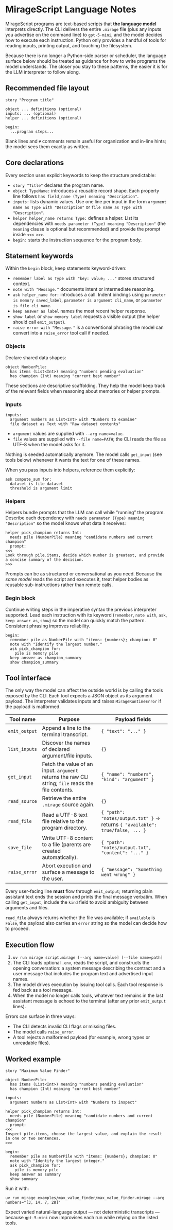 # MirageScript Language Notes

MirageScript programs are text-based scripts that **the language model** interprets directly. The CLI delivers the entire `.mirage` file (plus any inputs you advertise on the command line) to `gpt-5-mini`, and the model decides how to execute each instruction. Python only provides a handful of tools for reading inputs, printing output, and touching the filesystem.

Because there is no longer a Python-side parser or scheduler, the language surface below should be treated as guidance for how to write programs the model understands. The closer you stay to these patterns, the easier it is for the LLM interpreter to follow along.

## Recommended file layout

```
story "Program title"

object ... definitions (optional)
inputs: ... (optional)
helper ... definitions (optional)

begin:
  ...program steps...
```

Blank lines and `#` comments remain useful for organization and in-line hints; the model sees them exactly as written.

## Core declarations

Every section uses explicit keywords to keep the structure predictable:

- `story "Title"` declares the program name.
- `object TypeName:` introduces a reusable record shape. Each property line follows `has field_name (Type) meaning "Description"`.
- `inputs:` lists dynamic values. Use one line per input in the form `argument name as Type with "Description"` or `file name as Type with "Description"`.
- `helper helper_name returns Type:` defines a helper. List its dependencies with `needs parameter (Type) meaning "Description"` (the `meaning` clause is optional but recommended) and provide the prompt inside `<<< >>>`.
- `begin:` starts the instruction sequence for the program body.

## Statement keywords

Within the `begin` block, keep statements keyword-driven:

- `remember label as Type with "key: value; ..."` stores structured context.
- `note with "Message."` documents intent or intermediate reasoning.
- `ask helper_name for:` introduces a call. Indent bindings using `parameter is memory saved_label`, `parameter is argument cli_name`, or `parameter is file cli_name`.
- `keep answer as label` names the most recent helper response.
- `show label` or `show memory label` requests a visible output (the helper should call `emit_output`).
- `raise error with "Message."` is a conventional phrasing the model can convert into a `raise_error` tool call if needed.

### Objects

Declare shared data shapes:

```
object NumberPile:
  has items (List<Int>) meaning "numbers pending evaluation"
  has champion (Int) meaning "current best number"
```

These sections are descriptive scaffolding. They help the model keep track of the relevant fields when reasoning about memories or helper prompts.

### Inputs

```
inputs:
  argument numbers as List<Int> with "Numbers to examine"
  file dataset as Text with "Raw dataset contents"
```

- `argument` values are supplied with `--arg name=value`.
- `file` values are supplied with `--file name=PATH`; the CLI reads the file as UTF-8 when the model asks for it.

Nothing is seeded automatically anymore. The model calls `get_input` (see tools below) whenever it wants the text for one of these names.

When you pass inputs into helpers, reference them explicitly:

```
ask compute_sum for:
  dataset is file dataset
  threshold is argument limit
```

### Helpers

Helpers bundle prompts that the LLM can call while “running” the program. Describe each dependency with `needs parameter (Type) meaning "Description"` so the model knows what data it receives:

```
helper pick_champion returns Int:
  needs pile (NumberPile) meaning "candidate numbers and current champion"
  prompt:
<<<
Look through pile.items, decide which number is greatest, and provide a concise summary of the decision.
>>>
```

Prompts can be as structured or conversational as you need. Because *the same model* reads the script and executes it, treat helper bodies as reusable sub-instructions rather than remote calls.

### Begin block

Continue writing steps in the imperative syntax the previous interpreter supported. Lead each instruction with its keyword (`remember`, `note with`, `ask`, `keep answer as`, `show`) so the model can quickly match the pattern. Consistent phrasing improves reliability.

```
begin:
  remember pile as NumberPile with "items: {numbers}; champion: 0"
  note with "Identify the largest number."
  ask pick_champion for:
    pile is memory pile
  keep answer as champion_summary
  show champion_summary
```

## Tool interface

The only way the model can affect the outside world is by calling the tools exposed by the CLI. Each tool expects a JSON object as its argument payload. The interpreter validates inputs and raises `MirageRuntimeError` if the payload is malformed.

| Tool name    | Purpose | Payload fields |
|--------------|---------|----------------|
| `emit_output` | Append a line to the terminal transcript. | `{ "text": "..." }` |
| `list_inputs` | Discover the names of declared argument/file inputs. | `{}` |
| `get_input`   | Fetch the value of an input. `argument` returns the raw CLI string; `file` reads the file contents. | `{ "name": "numbers", "kind": "argument" }` |
| `read_source` | Retrieve the entire `.mirage` source again. | `{}` |
| `read_file`   | Read a UTF-8 text file relative to the program directory. | `{ "path": "notes/output.txt" }` → returns `{ "available": true/false, ... }` |
| `save_file`   | Write UTF-8 content to a file (parents are created automatically). | `{ "path": "notes/output.txt", "content": "..." }` |
| `raise_error` | Abort execution and surface a message to the user. | `{ "message": "Something went wrong" }` |

Every user-facing line **must** flow through `emit_output`; returning plain assistant text ends the session and prints the final message verbatim. When calling `get_input`, include the `kind` field to avoid ambiguity between arguments and files.

`read_file` always returns whether the file was available; if `available` is `False`, the payload also carries an `error` string so the model can decide how to proceed.

## Execution flow

1. `uv run mirage script.mirage [--arg name=value] [--file name=path]`
2. The CLI loads optional `.env`, reads the script, and constructs the opening conversation: a system message describing the contract and a user message that includes the program text and advertised input names.
3. The model drives execution by issuing tool calls. Each tool response is fed back as a tool message.
4. When the model no longer calls tools, whatever text remains in the last assistant message is echoed to the terminal (after any prior `emit_output` lines).

Errors can surface in three ways:
- The CLI detects invalid CLI flags or missing files.
- The model calls `raise_error`.
- A tool rejects a malformed payload (for example, wrong types or unreadable files).

## Worked example

```
story "Maximum Value Finder"

object NumberPile:
  has items (List<Int>) meaning "numbers pending evaluation"
  has champion (Int) meaning "current best number"

inputs:
  argument numbers as List<Int> with "Numbers to inspect"

helper pick_champion returns Int:
  needs pile (NumberPile) meaning "candidate numbers and current champion"
  prompt:
<<<
Inspect pile.items, choose the largest value, and explain the result in one or two sentences.
>>>

begin:
  remember pile as NumberPile with "items: {numbers}; champion: 0"
  note with "Identify the largest integer."
  ask pick_champion for:
    pile is memory pile
  keep answer as summary
  show summary
```

Run it with:

```
uv run mirage examples/max_value_finder/max_value_finder.mirage --arg numbers="[3, 14, 7, 28]"
```

Expect varied natural-language output — not deterministic transcripts — because `gpt-5-mini` now improvises each run while relying on the listed tools.
